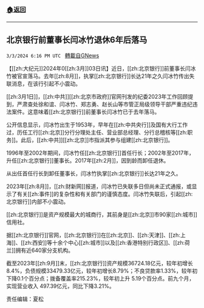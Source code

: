 ###  [:house:返回](README.md)
---


## 北京银行前董事长闫冰竹退休6年后落马
`3/3/2024 6:16 PM UTC ` [轉載自GNews](https://gnews.org/articles/2361454)

【[[zh:大纪元]]2024年0[[zh:3月]]03日讯】近日，[[zh:北京银行]]前董事长闫冰竹被官宣落马。去年[[zh:8月]]，执掌[[zh:北京银行]]长达21年之久闫冰竹传出失联消息，在该行引起不小震动。

[[zh:3月1日]]，[[zh:中共]][[zh:北京市政府]]官网刊发的纪委2023年工作回顾提到，严肃查处徐和谊、闫冰竹、郑志勇、赵长山等市管正局级领导干部严重违纪违法案件。这意味着[[zh:北京银行]]前董事长闫冰竹已于去年落马。

公开信息显示，闫冰竹出生于1953年，早年在[[zh:中共央行]]及国有大行工作过，历任工行[[zh:北京]]分行分理处主任、营业部总经理、分行总稽核等[[zh:职务]]。此后，[[zh:中共]][[zh:北京]]市指派其参与组建[[zh:北京银行]]。

1996年至2002年期间，闫冰竹任[[zh:北京银行]]首任行长；2002年至2017年，升任[[zh:北京银行]]董事长。2017年[[zh:2月]]，因到龄而卸任退休。

从出任首任行长到卸任董事长，闫冰竹执掌[[zh:北京银行]]长达21年之久。

2023年[[zh:8月]]，[[zh:财新网]]报道，闫冰竹已失联多日但尚未正式通报，或显示了有关[[zh:事件]]的复杂性和有关部门的谨慎态度。闫冰竹失联后，引起[[zh:北京银行]]内部不小震动。

[[zh:北京银行]]是资产规模最大的城商行，其前身是[[zh:北京]]市90家[[zh:城市]]信用社。

据[[zh:北京银行]]官网，[[zh:北京银行]]在[[zh:北京]]、[[zh:天津]]、[[zh:上海]]、[[zh:西安]]等十余个中心[[zh:城市]]以及[[zh:香港特别行政区]]、[[zh:荷兰]]拥有近640家分支机构。

截至2023年[[zh:9月]]末，[[zh:北京银行]]资产规模36724.18亿元，较年初增长8.4%，负债规模33479.33亿元，较年初增长8.79%；不良贷款率1.33%，较年初下降0.1个百分点；拨备覆盖率215.23%，较年初上升 5.19个百分点。前九个月，实现营业收入 497.39亿元，同比下降3.21%。

责任编辑：夏松
